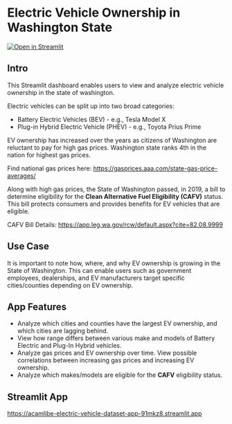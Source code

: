 # Electric Vehicle Ownership in Washington State

[![Open in Streamlit](https://static.streamlit.io/badges/streamlit_badge_black_white.svg)](https://acamlibe-electric-vehicle-dataset-app-91mkz8.streamlit.app/)

## Intro
This Streamlit dashboard enables users to view and analyze electric vehicle ownership in the state of washington.

Electric vehicles can be split up into two broad categories:
- Battery Electric Vehicles (BEV) - e.g., Tesla Model X
- Plug-in Hybrid Electric Vehicle (PHEV) - e.g., Toyota Prius Prime

EV ownership has increased over the years as citizens of Washington are reluctant to pay for high gas prices. Washington state ranks 4th in the nation for highest gas prices.

Find national gas prices here: https://gasprices.aaa.com/state-gas-price-averages/

Along with high gas prices, the State of Washington passed, in 2019, a bill to determine eligibility for the **Clean Alternative Fuel Eligibility (CAFV)** status. This bill protects consumers and provides benefits for EV vehicles that are eligible. 

CAFV Bill Details: https://app.leg.wa.gov/rcw/default.aspx?cite=82.08.9999

## Use Case
It is important to note how, where, and why EV ownership is growing in the State of Washington. This can enable users such as government employees, dealerships, and EV manufacturers target specific cities/counties depending on EV ownership.

## App Features
- Analyze which cities and counties have the largest EV ownership, and which cities are lagging behind.
- View how range differs between various make and models of Battery Electric and Plug-In Hybrid vehicles.
- Analyze gas prices and EV ownership over time. View possible correlations between increasing gas prices and increasing EV ownership.
- Analyze which makes/models are eligible for the **CAFV** eligibility status.



## Streamlit App
https://acamlibe-electric-vehicle-dataset-app-91mkz8.streamlit.app